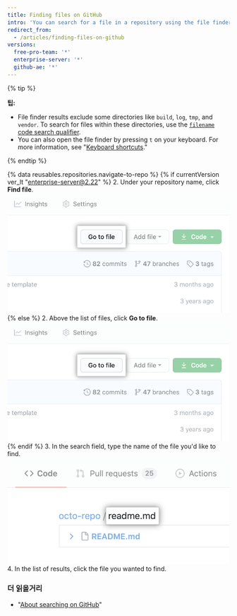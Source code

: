 ```yaml
---
title: Finding files on GitHub
intro: 'You can search for a file in a repository using the file finder. To search for a file in multiple repositories on {% data variables.product.product_name %}, use the [`filename` code search qualifier](/articles/searching-code#search-by-filename).'
redirect_from:
  - /articles/finding-files-on-github
versions:
  free-pro-team: '*'
  enterprise-server: '*'
  github-ae: '*'
---
```


{% tip %}

**팁:**

- File finder results exclude some directories like `build`, `log`, `tmp`, and `vendor`. To search for files within these directories, use the [`filename` code search qualifier](/articles/searching-code#search-by-filename).
- You can also open the file finder by pressing `t` on your keyboard. For more information, see "[Keyboard shortcuts](/articles/keyboard-shortcuts)."

{% endtip %}

{% data reusables.repositories.navigate-to-repo %}
{% if currentVersion ver_lt "enterprise-server@2.22" %}
2. Under your repository name, click **Find file**. ![Find file button](/assets/images/help/search/find-file-button.png)
{% else %}
2. Above the list of files, click **Go to file**. ![Find file button](/assets/images/help/search/find-file-button.png)
{% endif %}
3. In the search field, type the name of the file you'd like to find. ![Find file search field](/assets/images/help/search/find-file-search-field.png)
4. In the list of results, click the file you wanted to find.

### 더 읽을거리

- "[About searching on GitHub](/articles/about-searching-on-github)"

